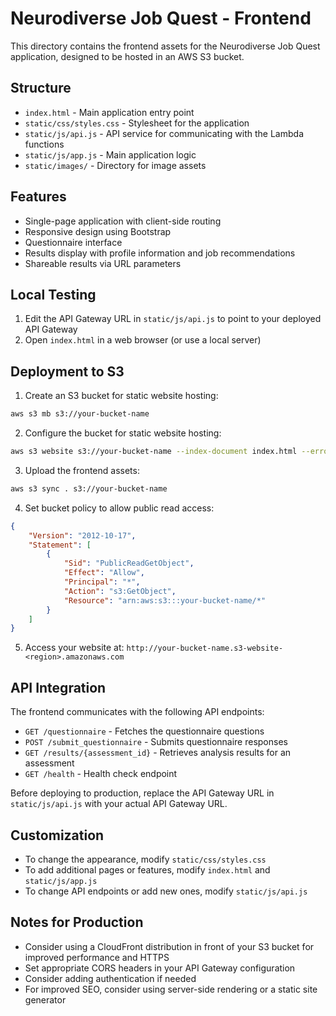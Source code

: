 # Neurodiverse Job Quest - Frontend

This directory contains the frontend assets for the Neurodiverse Job Quest application, designed to be hosted in an AWS S3 bucket.

## Structure

- `index.html` - Main application entry point
- `static/css/styles.css` - Stylesheet for the application
- `static/js/api.js` - API service for communicating with the Lambda functions
- `static/js/app.js` - Main application logic
- `static/images/` - Directory for image assets

## Features

- Single-page application with client-side routing
- Responsive design using Bootstrap
- Questionnaire interface
- Results display with profile information and job recommendations
- Shareable results via URL parameters

## Local Testing

1. Edit the API Gateway URL in `static/js/api.js` to point to your deployed API Gateway
2. Open `index.html` in a web browser (or use a local server)

## Deployment to S3

1. Create an S3 bucket for static website hosting:

```bash
aws s3 mb s3://your-bucket-name
```

2. Configure the bucket for static website hosting:

```bash
aws s3 website s3://your-bucket-name --index-document index.html --error-document index.html
```

3. Upload the frontend assets:

```bash
aws s3 sync . s3://your-bucket-name
```

4. Set bucket policy to allow public read access:

```json
{
    "Version": "2012-10-17",
    "Statement": [
        {
            "Sid": "PublicReadGetObject",
            "Effect": "Allow",
            "Principal": "*",
            "Action": "s3:GetObject",
            "Resource": "arn:aws:s3:::your-bucket-name/*"
        }
    ]
}
```

5. Access your website at:
   `http://your-bucket-name.s3-website-<region>.amazonaws.com`

## API Integration

The frontend communicates with the following API endpoints:

- `GET /questionnaire` - Fetches the questionnaire questions
- `POST /submit_questionnaire` - Submits questionnaire responses
- `GET /results/{assessment_id}` - Retrieves analysis results for an assessment
- `GET /health` - Health check endpoint

Before deploying to production, replace the API Gateway URL in `static/js/api.js` with your actual API Gateway URL.

## Customization

- To change the appearance, modify `static/css/styles.css`
- To add additional pages or features, modify `index.html` and `static/js/app.js`
- To change API endpoints or add new ones, modify `static/js/api.js`

## Notes for Production

- Consider using a CloudFront distribution in front of your S3 bucket for improved performance and HTTPS
- Set appropriate CORS headers in your API Gateway configuration
- Consider adding authentication if needed
- For improved SEO, consider using server-side rendering or a static site generator 